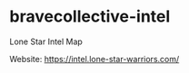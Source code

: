 bravecollective-intel
=====================

Lone Star Intel Map

Website: https://intel.lone-star-warriors.com/
